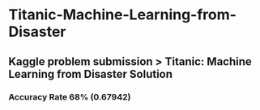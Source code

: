 # Titanic-Machine-Learning-from-Disaster
## Kaggle problem submission > Titanic: Machine Learning from Disaster Solution
### Accuracy Rate 68% (0.67942)

